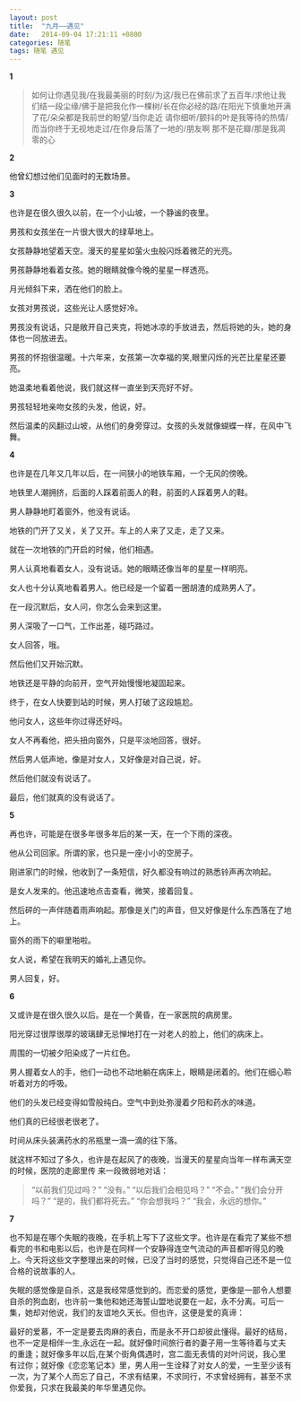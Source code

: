 ```yaml
---
layout: post
title:  "九月——遇见"
date:   2014-09-04 17:21:11 +0800
categories: 随笔
tags: 随笔 遇见
---
```


**1**
> 如何让你遇见我/在我最美丽的时刻/为这/我已在佛前求了五百年/求他让我们结一段尘缘/佛于是把我化作一棵树/长在你必经的路/在阳光下慎重地开满了花/朵朵都是我前世的盼望/当你走近 请你细听/颤抖的叶是我等待的热情/而当你终于无视地走过/在你身后落了一地的/朋友啊 那不是花瓣/那是我凋零的心

**2**

他曾幻想过他们见面时的无数场景。

**3**

也许是在很久很久以前，在一个小山坡，一个静谧的夜里。

男孩和女孩坐在一片很大很大的绿草地上。

女孩静静地望着天空。漫天的星星如萤火虫般闪烁着微茫的光亮。

男孩静静地看着女孩。她的眼睛就像今晚的星星一样透亮。

月光倾斜下来，洒在他们的脸上。

女孩对男孩说，这些光让人感觉好冷。

男孩没有说话，只是敞开自己夹克，将她冰凉的手放进去，然后将她的头，她的身体也一同放进去。

男孩的怀抱很温暖。十六年来，女孩第一次幸福的笑,眼里闪烁的光芒比星星还要亮。

她温柔地看着他说，我们就这样一直坐到天亮好不好。

男孩轻轻地亲吻女孩的头发，他说，好。

然后温柔的风翻过山坡，从他们的身旁穿过。女孩的头发就像蝴蝶一样，在风中飞舞。

**4**

也许是在几年又几年以后，在一间狭小的地铁车厢，一个无风的傍晚。

地铁里人潮拥挤，后面的人踩着前面人的鞋，前面的人踩着男人的鞋。

男人静静地盯着窗外，他没有说话。

地铁的门开了又关，关了又开。车上的人来了又走，走了又来。

就在一次地铁的门开启的时候，他们相遇。

男人认真地看着女人，没有说话。她的眼睛还像当年的星星一样明亮。

女人也十分认真地看着男人。他已经是一个留着一圈胡渣的成熟男人了。

在一段沉默后，女人问，你怎么会来到这里。

男人深吸了一口气，工作出差，碰巧路过。

女人回答，哦。

然后他们又开始沉默。

地铁还是平静的向前开，空气开始慢慢地凝固起来。

终于，在女人快要到站的时候，男人打破了这段尴尬。

他问女人，这些年你过得还好吗。

女人不再看他，把头扭向窗外，只是平淡地回答，很好。

然后男人低声地，像是对女人，又好像是对自己说，好。

然后他们就没有说话了。

最后，他们就真的没有说话了。

**5**

再也许，可能是在很多年很多年后的某一天，在一个下雨的深夜。

他从公司回家。所谓的家，也只是一座小小的空房子。

刚进家门的时候，他收到了一条短信，好久都没有响过的熟悉铃声再次响起。

是女人发来的。他迅速地点击查看，微笑，接着回复。

然后砰的一声伴随着雨声响起。那像是关门的声音，但又好像是什么东西落在了地上。

窗外的雨下的噼里啪啦。

女人说，希望在我明天的婚礼上遇见你。

男人回复，好。

**6**

又或许是在很久很久以后。是在一个黄昏，在一家医院的病房里。

阳光穿过很厚很厚的玻璃肆无忌惮地打在一对老人的脸上，他们的病床上。

周围的一切被夕阳染成了一片红色。

男人握着女人的手，他们一动也不动地躺在病床上，眼睛是闭着的。他们在细心聆听着对方的呼吸。

他们的头发已经变得如雪般纯白。空气中到处弥漫着夕阳和药水的味道。

他们真的已经很老很老了。

时间从床头装满药水的吊瓶里一滴一滴的往下落。

就这样不知过了多久，也许是在起风了的夜晚，当漫天的星星向当年一样布满天空的时候，医院的走廊里传
来一段微弱地对话：
> “以前我们见过吗？”
“没有。”
“以后我们会相见吗？”
“不会。”
“我们会分开吗？”
“是的，我们都将死去。”
“你会想我吗？”
“我会，永远的想你。”

**7**

也不知是在哪个失眠的夜晚，在手机上写下了这些文字。也许是在看完了某些不想看完的书和电影以后，也许是在同样一个安静得连空气流动的声音都听得见的晚上。今天将这些文字整理出来的时候，已没了当时的感觉，只觉得自己还不是一位合格的说故事的人。

失眠的感觉像是自杀，这是我经常感觉到的。而恋爱的感觉，更像是一部令人想要自杀的狗血剧，也许前一集他和她还海誓山盟地说要在一起，永不分离。可后一集，她却对他说，我们的友谊地久天长。但也许，这便是爱的真谛：

最好的爱慕，不一定是要去肉麻的表白，而是永不开口却彼此懂得。最好的结局，也不一定是相伴一生,永远在一起。就好像时间旅行者的妻子用一生等待着与丈夫的重逢；就好像多年以后,在某个街角偶遇时，宫二面无表情的对叶问说，我心里有过你；就好像《恋恋笔记本》里，男人用一生诠释了对女人的爱，一生至少该有一次，为了某个人而忘了自己，不求有结果，不求同行，不求曾经拥有，甚至不求你爱我，只求在我最美的年华里遇见你。